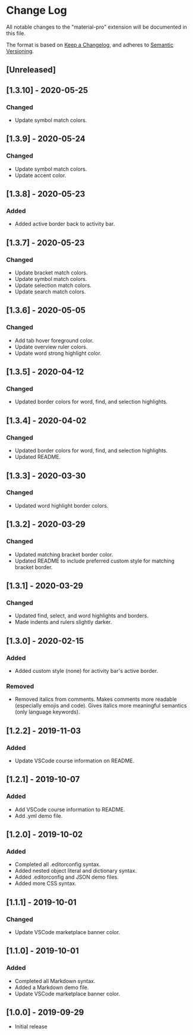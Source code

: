 # Change Log

All notable changes to the "material-pro" extension will be documented in this file.

The format is based on [Keep a Changelog](https://keepachangelog.com/en/1.0.0/), and adheres to [Semantic Versioning](https://semver.org/spec/v2.0.0.html).

## [Unreleased]

## [1.3.10] - 2020-05-25

### Changed

* Update symbol match colors.

## [1.3.9] - 2020-05-24

### Changed

* Update symbol match colors.
* Update accent color.

## [1.3.8] - 2020-05-23

### Added

* Added active border back to activity bar.

## [1.3.7] - 2020-05-23

### Changed

* Update bracket match colors.
* Update symbol match colors.
* Update selection match colors.
* Update search match colors.

## [1.3.6] - 2020-05-05

### Changed

* Add tab hover foreground color.
* Update overview ruler colors.
* Update word strong highlight color.

## [1.3.5] - 2020-04-12

### Changed

* Updated border colors for word, find, and selection highlights.

## [1.3.4] - 2020-04-02

### Changed

* Updated border colors for word, find, and selection highlights.
* Updated README.

## [1.3.3] - 2020-03-30

### Changed

* Updated word highlight border colors.

## [1.3.2] - 2020-03-29

### Changed

* Updated matching bracket border color.
* Updated README to include preferred custom style for matching bracket border.

## [1.3.1] - 2020-03-29

### Changed

* Updated find, select, and word highlights and borders.
* Made indents and rulers slightly darker.

## [1.3.0] - 2020-02-15

### Added

* Added custom style (none) for activity bar's active border.

### Removed

* Removed italics from comments. Makes comments more readable (especially emojis and code). Gives
  italics more meaningful semantics (only language keywords).

## [1.2.2] - 2019-11-03

### Added

* Update VSCode course information on README.

## [1.2.1] - 2019-10-07

### Added

- Add VSCode course information to README.
- Add .yml demo file.

## [1.2.0] - 2019-10-02

### Added

- Completed all .editorconfig syntax.
- Added nested object literal and dictionary syntax.
- Added .editorconfig and JSON demo files.
- Added more CSS syntax.

## [1.1.1] - 2019-10-01

### Changed

- Update VSCode marketplace banner color.

## [1.1.0] - 2019-10-01

### Added

- Completed all Markdown syntax.
- Added a Markdown demo file.
- Update VSCode marketplace banner color.

## [1.0.0] - 2019-09-29

- Initial release
